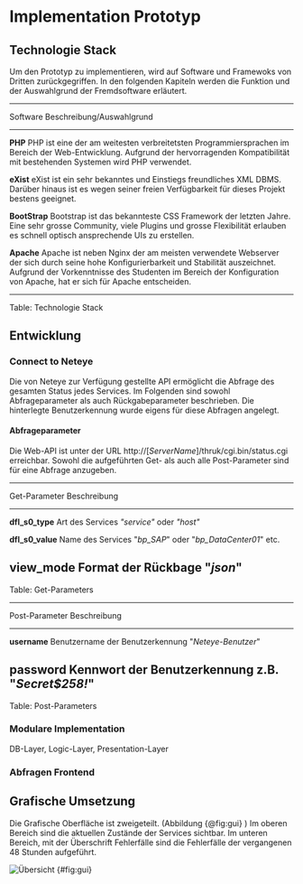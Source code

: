 

# Implementation Prototyp


<!--

- Implementation eines Prototypen unter Verwendung eines XML-DBMS

- Prototyp Server-Backend (Datenhaltung und Aggregation sowie Datenaufbereitung)
- Prototyp Server-Frontend (einfaches Web-Gui)

-->

## Technologie Stack
Um den Prototyp zu implementieren, wird auf Software und Framewoks von Dritten zurückgegriffen. In den folgenden Kapiteln werden die Funktion und der Auswahlgrund der Fremdsoftware erläutert.


-------------------------------------------------------------
Software            Beschreibung/Auswahlgrund
------------------- ------------------------------------------------
__PHP__             PHP ist eine der am weitesten verbreitetsten
                     Programmiersprachen im Bereich der Web-Entwicklung. Aufgrund der hervorragenden Kompatibilität mit bestehenden Systemen wird PHP verwendet.

__eXist__           eXist ist ein sehr bekanntes und Einstiegs freundliches 
                     XML DBMS. Darüber hinaus ist es wegen seiner freien Verfügbarkeit für dieses Projekt bestens geeignet.

__BootStrap__       Bootstrap ist das bekannteste CSS Framework der letzten
                     Jahre. Eine sehr grosse Community, viele Plugins und grosse Flexibilität erlauben es schnell optisch ansprechende UIs zu erstellen.

__Apache__          Apache ist neben Nginx der am meisten verwendete Webserver
                     der sich durch seine hohe Konfigurierbarkeit und Stabilität auszeichnet. Aufgrund der Vorkenntnisse des Studenten im Bereich der Konfiguration von Apache, hat er sich für Apache entscheiden.

-------------------------------------------------------------
Table: Technologie Stack

## Entwicklung

### Connect to Neteye
Die von Neteye zur Verfügung gestellte API ermöglicht die Abfrage des gesamten Status jedes Services. Im Folgenden sind sowohl Abfrageparameter als auch Rückgabeparameter beschrieben. Die hinterlegte Benutzerkennung wurde eigens für diese Abfragen angelegt.

#### Abfrageparameter
Die Web-API ist unter der URL http://[_ServerName_]/thruk/cgi.bin/status.cgi erreichbar. Sowohl die aufgeführten Get- als auch alle Post-Parameter sind für eine Abfrage anzugeben.

-------------------------------------------------------------
Get-Parameter       Beschreibung
------------------- -----------------------------------------
__dfl_s0_type__     Art des Services
                    _"service"_ oder _"host"_

__dfl_s0_value__    Name des Services
                    "_bp_SAP_" oder "_bp_DataCenter01_" etc.

__view_mode__       Format der Rückbage
                    "_json_"
-------------------------------------------------------------
Table: Get-Parameters

-------------------------------------------------------------
Post-Parameter      Beschreibung
------------------- -----------------------------------------
__username__        Benutzername der Benutzerkennung
                    "_Neteye-Benutzer_"

__password__        Kennwort der Benutzerkennung
                    z.B. "_Secret$258!_"
-------------------------------------------------------------
Table: Post-Parameters



### Modulare Implementation
DB-Layer, Logic-Layer, Presentation-Layer

### Abfragen Frontend


## Grafische Umsetzung

Die Grafische Oberfläche ist zweigeteilt. (Abbildung {@fig:gui} ) Im oberen Bereich sind die aktuellen Zustände der Services sichtbar. Im unteren Bereich, mit der Überschrift Fehlerfälle sind die Fehlerfälle der vergangenen 48 Stunden aufgeführt.

![Übersicht](img/gui_screenshot.png) {#fig:gui}

